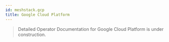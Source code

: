```yaml
---
id: meshstack.gcp
title: Google Cloud Platform
---
```


> Detailed Operator Documentation for Google Cloud Platform is under construction.

